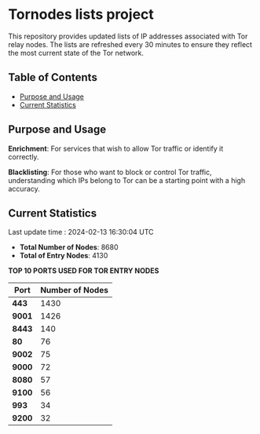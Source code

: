# Tornodes lists project

This repository provides updated lists of IP addresses associated with Tor relay nodes. The lists are refreshed every 30 minutes to ensure they reflect the most current state of the Tor network.

## Table of Contents

- [Purpose and Usage](#purpose-and-usage)
- [Current Statistics](#current-statistics)


## Purpose and Usage

**Enrichment**: For services that wish to allow Tor traffic or identify it correctly.

**Blacklisting**: For those who want to block or control Tor traffic, understanding which IPs belong to Tor can be a starting point with a high accuracy.

## Current Statistics

Last update time : 2024-02-13 16:30:04 UTC

- **Total Number of Nodes**: 8680
- **Total of Entry Nodes**: 4130

**TOP 10 PORTS USED FOR TOR ENTRY NODES**

| **Port** | **Number of Nodes** |
|------|-----------------|
| **443**   | 1430  |
| **9001**   | 1426  |
| **8443**   | 140  |
| **80**   | 76  |
| **9002**   | 75  |
| **9000**   | 72  |
| **8080**   | 57  |
| **9100**   | 56  |
| **993**   | 34  |
| **9200**   | 32  |

